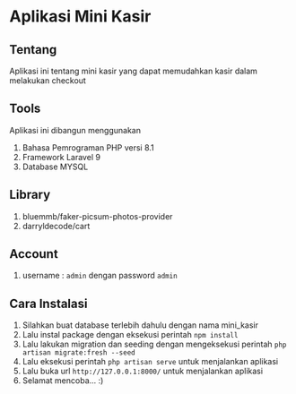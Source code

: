 # Aplikasi Mini Kasir

## Tentang

Aplikasi ini tentang mini kasir yang dapat memudahkan kasir dalam melakukan checkout

## Tools

Aplikasi ini dibangun menggunakan

1. Bahasa Pemrograman PHP versi 8.1
2. Framework Laravel 9
3. Database MYSQL

## Library

1. bluemmb/faker-picsum-photos-provider
2. darryldecode/cart

## Account

1. username : `admin` dengan password `admin`

## Cara Instalasi

1. Silahkan buat database terlebih dahulu dengan nama mini_kasir
2. Lalu instal package dengan eksekusi perintah `npm install`
3. Lalu lakukan migration dan seeding dengan mengeksekusi perintah `php artisan migrate:fresh --seed`
4. Lalu eksekusi perintah `php artisan serve` untuk menjalankan aplikasi
5. Lalu buka url `http://127.0.0.1:8000/` untuk menjalankan aplikasi
6. Selamat mencoba... :)
